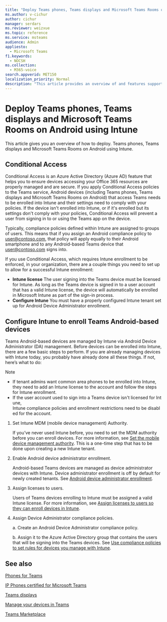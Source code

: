 ```yaml
---
title: "Deploy Teams phones, Teams displays and Microsoft Teams Rooms on Android using Intune"
ms.author: v-cichur
author: cichur
manager: serdars
ms.reviewer: weizxue
ms.topic: reference
ms.service: msteams
audience: Admin
appliesto: 
  - Microsoft Teams
f1.keywords:
  - NOCSH
ms.collection: 
  - M365-voice
search.appverid: MET150
localization_priority: Normal
description: "This article provides an overview of and features supported by Microsoft Teams displays."
---
```


# Deploy Teams phones, Teams displays and Microsoft Teams Rooms on Android using Intune

This article gives you an overview of how to deploy. Teams phones, Teams displays and Microsoft Teams Rooms on Android using Intune.

## Conditional Access

Conditional Access is an Azure Active Directory (Azure AD) feature that helps you to ensure devices accessing your Office 365 resources are properly managed and are secure.  If you apply Conditional Access policies to the Teams service, Android devices (including Teams phones, Teams displays and Microsoft Teams Rooms on Android) that access Teams needs to be enrolled into Intune and their settings need to comply with your policies.  If the device isn't enrolled into Intune, or if it's enrolled but its settings don't comply with your policies, Conditional Access will prevent a user from signing in to or using the Teams app on the device.

Typically, compliance policies defined within Intune are assigned to groups of users.  This means that if you assign an Android compliance policy to user@contoso.com, that policy will apply equally to their Android smartphone and to any Android-based Teams device that user@contoso.com signs into.

If you use Conditional Access, which requires Intune enrollment to be enforced, in your organization, there are a couple things you need to set up to allow for a successful Intune enrollment:

- **Intune license** The user signing into the Teams device must be licensed for Intune.  As long as the Teams device is signed in to a user account that has a valid Intune license, the device will automatically be enrolled in Microsoft Intune as part of the sign-in process.
- **Configure Intune** You must have a properly configured Intune tenant set up for Android Device Administrator enrollment.

## Configure Intune to enroll Teams Android-based devices

Teams Android-based devices are managed by Intune via Android Device Administrator (DA) management. Before devices can be enrolled into Intune, there are a few basic steps to perform.  If you are already managing devices with Intune today, you probably have already done all these things.  If not, here’s what to do:

> [!NOTE]
> - If tenant admins want common area phones to be enrolled into Intune, they need to add an Intune license to the account and follow the steps for Intune enrollment.
> - If the user account used to sign into a Teams device isn't licensed for Intune,
> Intune compliance policies and enrollment restrictions need to be disabled for the account.



1. Set Intune MDM (mobile device management) Authority.  

   If you’ve never used Intune before, you need to set the MDM authority before you can enroll devices. For more information, see [Set the mobile device management authority](/intune/fundamentals/mdm-authority-set).  This is a one-time step that has to be done upon creating a new Intune tenant.
1. Enable Android device administrator enrollment.
  
   Android-based Teams devices are managed as device administrator devices with Intune.  Device administrator enrollment is off by default for newly created tenants. See [Android device administrator enrollment](/intune/enrollment/android-enroll-device-administrator).
1. Assign licenses to users. 
 
   Users of Teams devices enrolling to Intune must be assigned a valid Intune license. For more information, see [Assign licenses to users so they can enroll devices in Intune](/intune/fundamentals/licenses-assign).
1. Assign Device Administrator compliance policies.  

   a. Create an Android Device Administrator compliance policy.

   b. Assign it to the Azure Active Directory group that contains the users that will be signing into the Teams devices. See [Use compliance policies to set rules for devices you manage with Intune](/mem/intune/protect/device-compliance-get-started).

## See also

[Phones for Teams](phones-for-teams.md)

[IP Phones certified for Microsoft Teams](teams-ip-phones.md)

[Teams displays](teams-displays.md)

[Manage your devices in Teams](device-management.md)

[Teams Marketplace](https://office.com/teamsdevices)
